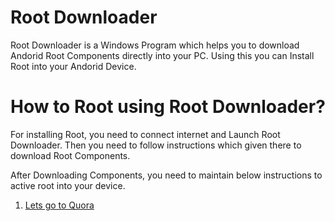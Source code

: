 # Root Downloader
Root Downloader is a Windows Program which helps you to download Andorid Root Components directly into your PC. Using this you can Install Root into your Andorid Device.

# How to Root using Root Downloader?
For installing Root, you need to connect internet and Launch Root Downloader. Then you need to follow instructions which given there to download Root Components.

After Downloading Components, you need to maintain below instructions to active root into your device.

1. [Lets go to Quora](https://www.quora.com)
